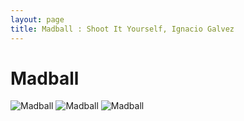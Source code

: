 ```yaml
---
layout: page
title: Madball : Shoot It Yourself, Ignacio Galvez
---
```


# Madball

![Madball](http://assets.farmhouse.co/publishing/1-shoot-it-yourself/images/madball-1.jpg)
![Madball](http://assets.farmhouse.co/publishing/1-shoot-it-yourself/images/madball-2.jpg)
![Madball](http://assets.farmhouse.co/publishing/1-shoot-it-yourself/images/madball-3.jpg)
